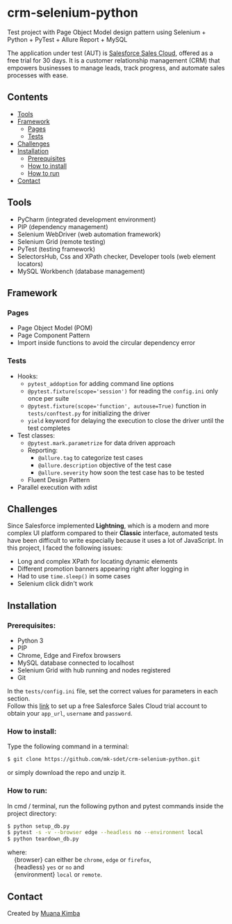 # crm-selenium-python

Test project with Page Object Model design pattern using Selenium + Python + PyTest + Allure Report + MySQL

The application under test (AUT) is [Salesforce Sales Cloud](https://www.salesforce.com/ca/products/sales-cloud/overview/), offered as a free trial for 30 days. It is a customer relationship management (CRM) that empowers businesses to manage leads, track progress, and automate sales processes with ease.

## Contents

 - [Tools](#tools)
 - [Framework](#framework)
    - [Pages](#pages)
    - [Tests](#tests)
 - [Challenges](#challenges)
 - [Installation](#installation)
    - [Prerequisites](#prerequisites)
    - [How to install](#how-to-install)
    - [How to run](#how-to-run)
 - [Contact](#contact)

## Tools

- PyCharm (integrated development environment)
- PIP (dependency management)
- Selenium WebDriver (web automation framework)
- Selenium Grid (remote testing)
- PyTest (testing framework)
- SelectorsHub, Css and XPath checker, Developer tools (web element locators)
- MySQL Workbench (database management)

## Framework

### Pages

- Page Object Model (POM)
- Page Component Pattern
- Import inside functions to avoid the circular dependency error

### Tests

- Hooks:
  - `pytest_addoption` for adding command line options
  - `@pytest.fixture(scope='session')` for reading the `config.ini` only once per suite
  - `@pytest.fixture(scope='function', autouse=True)` function in `tests/conftest.py` for initializing the driver
  - `yield` keyword for delaying the execution to close the driver until the test completes
- Test classes:
  - `@pytest.mark.parametrize` for data driven approach
  - Reporting:
    - `@allure.tag` to categorize test cases
    - `@allure.description` objective of the test case
    - `@allure.severity` how soon the test case has to be tested
  - Fluent Design Pattern
- Parallel execution with xdist

## Challenges

Since Salesforce implemented **Lightning**, which is a modern and more complex UI platform compared to their **Classic** interface, automated tests have been difficult to write especially because it uses a lot of JavaScript. In this project, I faced the following issues:
- Long and complex XPath for locating dynamic elements
- Different promotion banners appearing right after logging in
- Had to use `time.sleep()` in some cases
- Selenium click didn't work

## Installation

### Prerequisites:

- Python 3
- PIP
- Chrome, Edge and Firefox browsers
- MySQL database connected to localhost
- Selenium Grid with hub running and nodes registered
- Git

In the `tests/config.ini` file, set the correct values for parameters in each section.</br>
Follow this [link](https://www.salesforce.com/ca/form/signup/freetrial-sales-pe/?d=cta-header-2) to set up a free Salesforce Sales Cloud trial account to obtain your `app_url`, `username` and `password`.

### How to install:

Type the following command in a terminal:

```bash
$ git clone https://github.com/mk-sdet/crm-selenium-python.git
```

or simply download the repo and unzip it.

### How to run:

In cmd / terminal, run the following python and pytest commands inside the project directory:

```bash
$ python setup_db.py
$ pytest -s -v --browser edge --headless no --environment local
$ python teardown_db.py
```

where:<br/>
  &nbsp;&nbsp;&nbsp;&nbsp;{browser} can either be `chrome`, `edge` or `firefox`,<br/>
  &nbsp;&nbsp;&nbsp;&nbsp;{headless} `yes` or `no` and<br/>
  &nbsp;&nbsp;&nbsp;&nbsp;{environment} `local` or `remote`.<br/>

## Contact

Created by [Muana Kimba](https://www.linkedin.com/in/mkimba)
